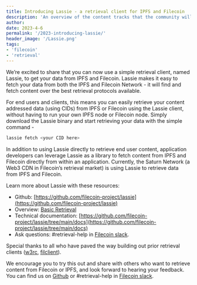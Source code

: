 ```yaml
---
title: Introducing Lassie - a retrieval client for IPFS and Filecoin
description: 'An overview of the content tracks that the community will convene around during IPFS Thing 2023.'
author:
date: 2023-4-6
permalink: '/2023-introducing-lassie/'
header_image: '/Lassie.png'
tags:
- 'filecoin'
- 'retrieval'
---
```


We’re excited to share that you can now use a simple retrieval client, named Lassie, to get your data from IPFS and Filecoin. Lassie makes it easy to fetch your data from both the IPFS and Filecoin Network - it will find and fetch content over the best retrieval protocols available. 

For end users and clients, this means you can easily retrieve your content addressed data (using CIDs) from IPFS or Filecoin using the Lassie client, without having to run your own IPFS node or Filecoin node. Simply download the Lassie binary and start retrieving your data with the simple command -

```jsx
lassie fetch <your CID here>
```

In addition to using Lassie directly to retrieve end user content, application developers can leverage Lassie as a library to fetch content from IPFS and Filecoin directly from within an application. Currently, the Saturn Network (a Web3 CDN in Filecoin’s retrieval market) is using Lassie to retrieve data from IPFS and Filecoin. 

Learn more about Lassie with these resources: 

- Github: [https://github.com/filecoin-project/lassie](https://github.com/filecoin-project/lassie)
- Overview: [Basic Retrieval](https://docs.filecoin.io/basics/how-retrieval-works/basic-retrieval/)
- Technical documentation: [https://github.com/filecoin-project/lassie/tree/main/docs](https://github.com/filecoin-project/lassie/tree/main/docs)
- Ask questions: #retrieval-help in [Filecoin slack](https://www.notion.so/54fffa1b90ff4f6180586e79ff11ae17).

Special thanks to all who have paved the way building out prior retrieval clients ([w3rc](https://github.com/ipfs-shipyard/w3rc), [filclient](https://github.com/application-research/filclient)). 

We encourage you to try this out and share with others who want to retrieve content from Filecoin or IPFS, and look forward to hearing your feedback.  You can find us on [Github](https://github.com/filecoin-project/lassie) or #retrieval-help in [Filecoin slack](https://www.notion.so/54fffa1b90ff4f6180586e79ff11ae17).
